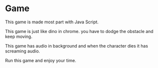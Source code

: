 # Game
This game is made most part with Java Script.

This game is just like dino in chrome. you have to dodge the obstacle and keep moving.

This game has audio in background and when the character dies it has screaming audio.

Run this game and enjoy your time.
